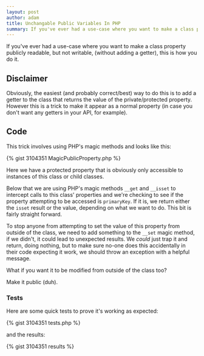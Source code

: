 ```yaml
---
layout: post
author: adam
title: Unchangable Public Variables In PHP
summary: If you've ever had a use-case where you want to make a class property publicly read-able, but not modifiable, (without adding a getter), this is how you do it.
---
```


If you've ever had a use-case where you want to make a class property publicly readable, but not writable, (without adding a getter), this is how you do it.

## Disclaimer ##

Obviously, the easiest (and probably correct/best) way to do this is to add a getter to the class that returns the value of the private/protected property.  However this is a trick to make it appear as a normal property (in case you don't want any getters in your API, for example).

## Code ##

This trick involves using PHP's magic methods and looks like this:

{% gist 3104351 MagicPublicProperty.php %}

Here we have a protected property that is obviously only accessible to instances of this class or child classes.

Below that we are using PHP's magic methods `__get` and `__isset` to intercept calls to this class' properties and we're checking to see if the property attempting to be accessed is `primaryKey`.  If it is, we return either the `isset` result or the value, depending on what we want to do.  This bit is fairly straight forward.

To stop anyone from attempting to set the value of this property from outside of the class, we need to add something to the `__set` magic method, if we didn't, it could lead to unexpected results.  We _could_ just trap it and return, doing nothing, but to make sure no-one does this accidentally in their code expecting it work, we should throw an exception with a helpful message.

What if you want it to be modified from outside of the class too?

Make it public (duh).

### Tests ###

Here are some quick tests to prove it's working as expected:

{% gist 3104351 tests.php %}

and the results:

{% gist 3104351 results %}